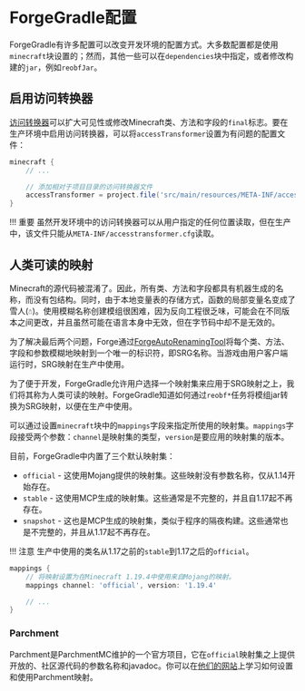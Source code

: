 ForgeGradle配置
===============

ForgeGradle有许多配置可以改变开发环境的配置方式。大多数配置都是使用`minecraft`块设置的；然而，其他一些可以在`dependencies`块中指定，或者修改构建的`jar`，例如`reobfJar`。

启用访问转换器
-------------

[访问转换器][at]可以扩大可见性或修改Minecraft类、方法和字段的`final`标志。要在生产环境中启用访问转换器，可以将`accessTransformer`设置为有问题的配置文件：

```gradle
minecraft {
    // ...

    // 添加相对于项目目录的访问转换器文件
    accessTransformer = project.file('src/main/resources/META-INF/accesstransformer.cfg')
}
```

!!! 重要
    虽然开发环境中的访问转换器可以从用户指定的任何位置读取，但在生产中，该文件只能从`META-INF/accesstransformer.cfg`读取。

人类可读的映射
-------------

Minecraft的源代码被混淆了。因此，所有类、方法和字段都具有机器生成的名称，而没有包结构。同时，由于本地变量表的存储方式，函数的局部变量名变成了雪人(`☃`)。使用模糊名称创建模组很困难，因为反向工程很乏味，可能会在不同版本之间更改，并且虽然可能在语言本身中无效，但在字节码中却不是无效的。

为了解决最后两个问题，Forge通过[ForgeAutoRenamingTool][fart]将每个类、方法、字段和参数模糊地映射到一个唯一的标识符，即SRG名称。当游戏由用户客户端运行时，SRG映射在生产中使用。

为了便于开发，ForgeGradle允许用户选择一个映射集来应用于SRG映射之上，我们将其称为人类可读的映射。ForgeGradle知道如何通过`reobf*`任务将模组jar转换为SRG映射，以便在生产中使用。

可以通过设置`minecraft`块中的`mappings`字段来指定所使用的映射集。`mappings`字段接受两个参数：`channel`是映射集的类型，`version`是要应用的映射集的版本。

目前，ForgeGradle中内置了三个默认映射集：

* `official` - 这使用Mojang提供的映射集。这些映射没有参数名称，仅从1.14开始存在。
* `stable` - 这使用MCP生成的映射集。这些通常是不完整的，并且自1.17起不再存在。
* `snapshot` - 这也是MCP生成的映射集，类似于程序的隔夜构建。这些通常也是不完整的，并且从1.17起不再存在。

!!! 注意
    生产中使用的类名从1.17之前的`stable`到1.17之后的`official`。

```gradle
mappings {
    // 将映射设置为在Minecraft 1.19.4中使用来自Mojang的映射。
    mappings channel: 'official', version: '1.19.4'

    // ...
}
```

### Parchment

Parchment是ParchmentMC维护的一个官方项目，它在`official`映射集之上提供开放的、社区源代码的参数名称和javadoc。你可以在[他们的网站][parchment]上学习如何设置和使用Parchment映射。

[at]: https://docs.minecraftforge.net/en/latest/advanced/accesstransformers/
[fart]: https://github.com/MinecraftForge/ForgeAutoRenamingTool
[parchment]: https://parchmentmc.org/docs/getting-started
